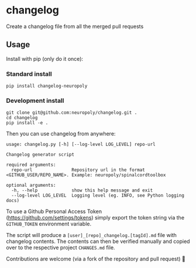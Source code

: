 # changelog
Create a changelog file from all the merged pull requests

## Usage
Install with pip (only do it once):

### Standard install
```
pip install changelog-neuropoly
```

### Development install
````
git clone git@github.com:neuropoly/changelog.git .
cd changelog
pip install -e .
````

Then you can use changelog from anywhere:
````
usage: changelog.py [-h] [--log-level LOG_LEVEL] repo-url

Changelog generator script

required arguments:
  repo-url               Repository url in the format <GITHUB_USER/REPO_NAME>. Example: neuropoly/spinalcordtoolbox

optional arguments:
  -h, --help             show this help message and exit
  --log-level LOG_LEVEL  Logging level (eg. INFO, see Python logging docs)
````

To use a Github Personal Access Token (https://github.com/settings/tokens) simply export the token string via the `GITHUB_TOKEN` environment variable.

The script will produce a `[user]_[repo]_changelog.[tagId].md` file with changelog contents. The contents can then be verified manually and copied over to the respective project `CHANGES.md` file.

Contributions are welcome (via a fork of the repository and pull request) 🎉
